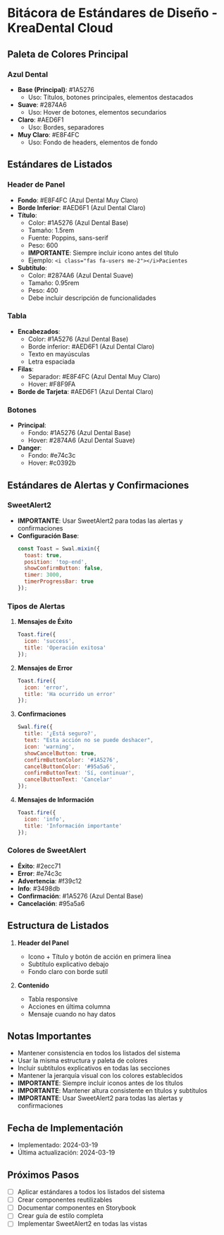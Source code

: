 # Bitácora de Estándares de Diseño - KreaDental Cloud

## Paleta de Colores Principal
### Azul Dental
- **Base (Principal)**: #1A5276
  - Uso: Títulos, botones principales, elementos destacados
- **Suave**: #2874A6
  - Uso: Hover de botones, elementos secundarios
- **Claro**: #AED6F1
  - Uso: Bordes, separadores
- **Muy Claro**: #E8F4FC
  - Uso: Fondo de headers, elementos de fondo

## Estándares de Listados
### Header de Panel
- **Fondo**: #E8F4FC (Azul Dental Muy Claro)
- **Borde Inferior**: #AED6F1 (Azul Dental Claro)
- **Título**: 
  - Color: #1A5276 (Azul Dental Base)
  - Tamaño: 1.5rem
  - Fuente: Poppins, sans-serif
  - Peso: 600
  - **IMPORTANTE**: Siempre incluir icono antes del título
  - Ejemplo: `<i class="fas fa-users me-2"></i>Pacientes`
- **Subtítulo**:
  - Color: #2874A6 (Azul Dental Suave)
  - Tamaño: 0.95rem
  - Peso: 400
  - Debe incluir descripción de funcionalidades

### Tabla
- **Encabezados**:
  - Color: #1A5276 (Azul Dental Base)
  - Borde inferior: #AED6F1 (Azul Dental Claro)
  - Texto en mayúsculas
  - Letra espaciada
- **Filas**:
  - Separador: #E8F4FC (Azul Dental Muy Claro)
  - Hover: #F8F9FA
- **Borde de Tarjeta**: #AED6F1 (Azul Dental Claro)

### Botones
- **Principal**:
  - Fondo: #1A5276 (Azul Dental Base)
  - Hover: #2874A6 (Azul Dental Suave)
- **Danger**:
  - Fondo: #e74c3c
  - Hover: #c0392b

## Estándares de Alertas y Confirmaciones
### SweetAlert2
- **IMPORTANTE**: Usar SweetAlert2 para todas las alertas y confirmaciones
- **Configuración Base**:
  ```javascript
  const Toast = Swal.mixin({
    toast: true,
    position: 'top-end',
    showConfirmButton: false,
    timer: 3000,
    timerProgressBar: true
  });
  ```

### Tipos de Alertas
1. **Mensajes de Éxito**
   ```javascript
   Toast.fire({
     icon: 'success',
     title: 'Operación exitosa'
   });
   ```

2. **Mensajes de Error**
   ```javascript
   Toast.fire({
     icon: 'error',
     title: 'Ha ocurrido un error'
   });
   ```

3. **Confirmaciones**
   ```javascript
   Swal.fire({
     title: '¿Está seguro?',
     text: "Esta acción no se puede deshacer",
     icon: 'warning',
     showCancelButton: true,
     confirmButtonColor: '#1A5276',
     cancelButtonColor: '#95a5a6',
     confirmButtonText: 'Sí, continuar',
     cancelButtonText: 'Cancelar'
   });
   ```

4. **Mensajes de Información**
   ```javascript
   Toast.fire({
     icon: 'info',
     title: 'Información importante'
   });
   ```

### Colores de SweetAlert
- **Éxito**: #2ecc71
- **Error**: #e74c3c
- **Advertencia**: #f39c12
- **Info**: #3498db
- **Confirmación**: #1A5276 (Azul Dental Base)
- **Cancelación**: #95a5a6

## Estructura de Listados
1. **Header del Panel**
   - Icono + Título y botón de acción en primera línea
   - Subtítulo explicativo debajo
   - Fondo claro con borde sutil

2. **Contenido**
   - Tabla responsive
   - Acciones en última columna
   - Mensaje cuando no hay datos

## Notas Importantes
- Mantener consistencia en todos los listados del sistema
- Usar la misma estructura y paleta de colores
- Incluir subtítulos explicativos en todas las secciones
- Mantener la jerarquía visual con los colores establecidos
- **IMPORTANTE**: Siempre incluir iconos antes de los títulos
- **IMPORTANTE**: Mantener altura consistente en títulos y subtítulos
- **IMPORTANTE**: Usar SweetAlert2 para todas las alertas y confirmaciones

## Fecha de Implementación
- Implementado: 2024-03-19
- Última actualización: 2024-03-19

## Próximos Pasos
- [ ] Aplicar estándares a todos los listados del sistema
- [ ] Crear componentes reutilizables
- [ ] Documentar componentes en Storybook
- [ ] Crear guía de estilo completa
- [ ] Implementar SweetAlert2 en todas las vistas 